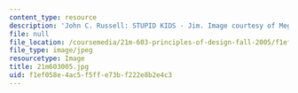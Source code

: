 ```yaml
---
content_type: resource
description: 'John C. Russell: STUPID KIDS - Jim. Image courtesy of Meg Rosenburg.'
file: null
file_location: /coursemedia/21m-603-principles-of-design-fall-2005/f1ef058e4ac5f5ffe73bf222e8b2e4c3_21m603005.jpg
file_type: image/jpeg
resourcetype: Image
title: 21m603005.jpg
uid: f1ef058e-4ac5-f5ff-e73b-f222e8b2e4c3
---
```

